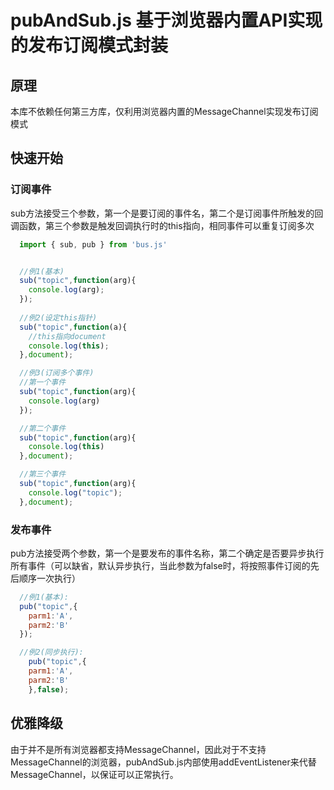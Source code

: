 # pubAndSub.js  基于浏览器内置API实现的发布订阅模式封装

## 原理
本库不依赖任何第三方库，仅利用浏览器内置的MessageChannel实现发布订阅模式

## 快速开始

### 订阅事件
sub方法接受三个参数，第一个是要订阅的事件名，第二个是订阅事件所触发的回调函数，第三个参数是触发回调执行时的this指向，相同事件可以重复订阅多次
```javascript
  import { sub, pub } from 'bus.js'


  //例1(基本)
  sub("topic",function(arg){
    console.log(arg);
  });
  
  //例2(设定this指针)
  sub("topic",function(a){
    //this指向document
    console.log(this);
  },document);

  //例3(订阅多个事件)
  //第一个事件
  sub("topic",function(arg){
    console.log(arg)
  });

  //第二个事件
  sub("topic",function(arg){
    console.log(this)
  },document);

  //第三个事件
  sub("topic",function(arg){
    console.log("topic");
  },document);
``` 

### 发布事件
pub方法接受两个参数，第一个是要发布的事件名称，第二个确定是否要异步执行所有事件（可以缺省，默认异步执行，当此参数为false时，将按照事件订阅的先后顺序一次执行）
```javascript
  //例1(基本):
  pub("topic",{
    parm1:'A',
    parm2:'B'
  });

  //例2(同步执行):
    pub("topic",{
    parm1:'A',
    parm2:'B'
    },false);
```

## 优雅降级

由于并不是所有浏览器都支持MessageChannel，因此对于不支持MessageChannel的浏览器，pubAndSub.js内部使用addEventListener来代替MessageChannel，以保证可以正常执行。
